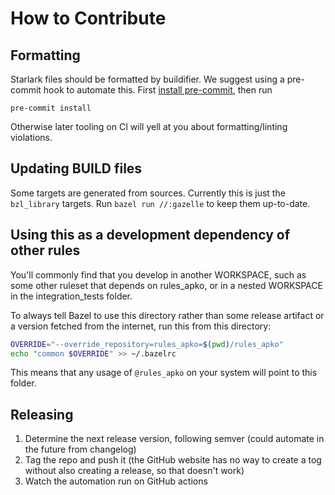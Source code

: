 # How to Contribute

## Formatting

Starlark files should be formatted by buildifier.
We suggest using a pre-commit hook to automate this.
First [install pre-commit](https://pre-commit.com/#installation),
then run

```shell
pre-commit install
```

Otherwise later tooling on CI will yell at you about formatting/linting violations.

## Updating BUILD files

Some targets are generated from sources.
Currently this is just the `bzl_library` targets.
Run `bazel run //:gazelle` to keep them up-to-date.

## Using this as a development dependency of other rules

You'll commonly find that you develop in another WORKSPACE, such as
some other ruleset that depends on rules_apko, or in a nested
WORKSPACE in the integration_tests folder.

To always tell Bazel to use this directory rather than some release
artifact or a version fetched from the internet, run this from this
directory:

```sh
OVERRIDE="--override_repository=rules_apko=$(pwd)/rules_apko"
echo "common $OVERRIDE" >> ~/.bazelrc
```

This means that any usage of `@rules_apko` on your system will point to this folder.

## Releasing

1. Determine the next release version, following semver (could automate in the future from changelog)
1. Tag the repo and push it (the GitHub website has no way to create a tog without also creating a release, so that doesn't work)
1. Watch the automation run on GitHub actions
